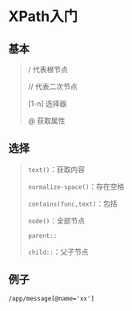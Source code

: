 <!-- 
title: XPath
sort: 
--> 
# XPath入门

## 基本

> / 代表根节点
>
> // 代表二次节点
>
> [1-n] 选择器
>
> @ 获取属性

## 选择

> `text()`：获取内容
>
> `normalize-space()`：存在空格
>
> `contains(func,text)`：包括
>
> `node()`：全部节点
>
> `parent::`
>
> `child::`：父子节点

## 例子

`/app/message[@name='xx']`